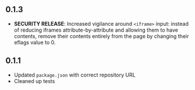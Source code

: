 ## 0.1.3

* **SECURITY RELEASE**: Increased vigilance around `<iframe>` input: instead of reducing
  iframes attribute-by-attribute and allowing them to have contents,
  remove their contents entirely from the page by changing their
  eflags value to 0.

## 0.1.1

* Updated `package.json` with correct repository URL
* Cleaned up tests
